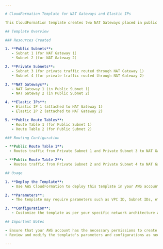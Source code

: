 ```yaml
---

# CloudFormation Template for NAT Gateways and Elastic IPs

This CloudFormation template creates two NAT Gateways placed in public subnet 1 and 2, with specific routing configurations to direct internet traffic to and from private subnets 1, 2, 3, and 4. It also creates Elastic IPs and public route tables to facilitate this routing.

## Template Overview

### Resources Created

1. **Public Subnets**:
   - Subnet 1 (for NAT Gateway 1)
   - Subnet 2 (for NAT Gateway 2)

2. **Private Subnets**:
   - Subnet 3 (for private traffic routed through NAT Gateway 1)
   - Subnet 4 (for private traffic routed through NAT Gateway 2)

3. **NAT Gateways**:
   - NAT Gateway 1 (in Public Subnet 1)
   - NAT Gateway 2 (in Public Subnet 2)

4. **Elastic IPs**:
   - Elastic IP 1 (attached to NAT Gateway 1)
   - Elastic IP 2 (attached to NAT Gateway 2)

5. **Public Route Tables**:
   - Route Table 1 (for Public Subnet 1)
   - Route Table 2 (for Public Subnet 2)

### Routing Configuration

- **Public Route Table 1**:
  - Routes traffic from Private Subnet 1 and Private Subnet 3 to NAT Gateway 1.

- **Public Route Table 2**:
  - Routes traffic from Private Subnet 2 and Private Subnet 4 to NAT Gateway 2.

## Usage

1. **Deploy the Template**:
   - Use AWS CloudFormation to deploy this template in your AWS account.

2. **Parameters**:
   - The template may require parameters such as VPC ID, Subnet IDs, etc., depending on your AWS environment.

3. **Configuration**:
   - Customize the template as per your specific network architecture and requirements.

## Important Notes

- Ensure that your AWS account has the necessary permissions to create and manage these resources.
- Review and modify the template's parameters and configurations as needed for your environment.

---
```


